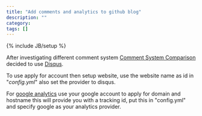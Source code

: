 ```yaml
---
title: "Add comments and analytics to github blog"
description: ""
category: 
tags: []
---
```

{% include JB/setup %}

After investigating different comment system [Comment System Comparison](http://www.htpcbeginner.com/disqus-vs-livefyre-vs-facebook-comments/) decided to use [Disqus](https://disqus.com/home/settings/account/).

To use apply for account then setup website, use the website name as id in "_config.yml_" also set the provider to disqus.

For [google analytics](https://analytics.google.com) use your google account to apply for domain and hostname this will provide you with a tracking id, put this in "config.yml" and specify google as your analytics provider.



